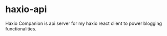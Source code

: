 # haxio-api
Haxio Companion is api server for my haxio react client to power blogging functionalities.
